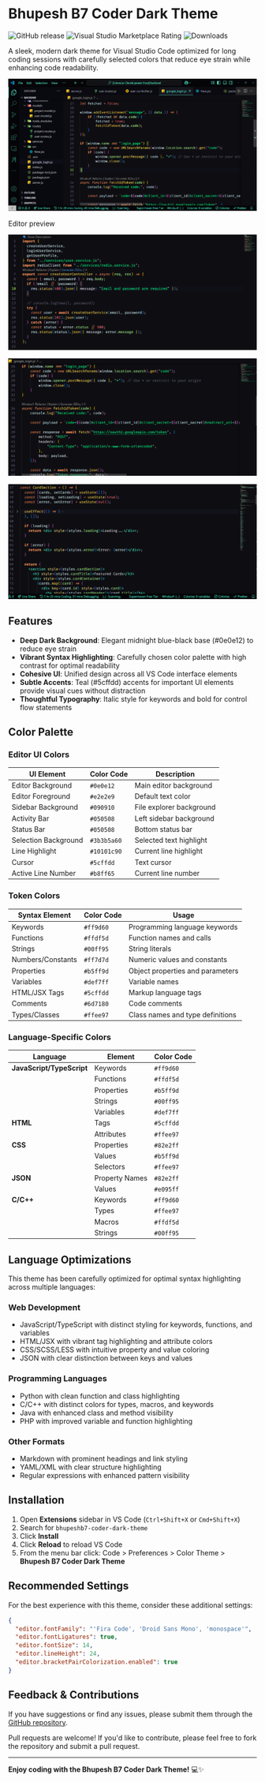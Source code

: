# Bhupesh B7 Coder Dark Theme

![GitHub release](https://img.shields.io/github/v/release/bhupeshb7/coder-dark-theme?style=flat-square)
![Visual Studio Marketplace Rating](https://img.shields.io/visual-studio-marketplace/r/bhupeshb7.coder-dark-theme?style=flat-square)
![Downloads](https://img.shields.io/visual-studio-marketplace/d/bhupeshb7.coder-dark-theme?style=flat-square)

A sleek, modern dark theme for Visual Studio Code optimized for long coding sessions with carefully selected colors that reduce eye strain while enhancing code readability.

![Theme Preview](bg.png)

Editor preview

![Editor Preview](editorImg.png)

![Editor Preview](editorImg1.png)

![Editor Preview](editorImg2.png)


## Features

- **Deep Dark Background**: Elegant midnight blue-black base (#0e0e12) to reduce eye strain
- **Vibrant Syntax Highlighting**: Carefully chosen color palette with high contrast for optimal readability
- **Cohesive UI**: Unified design across all VS Code interface elements
- **Subtle Accents**: Teal (#5cffdd) accents for important UI elements provide visual cues without distraction
- **Thoughtful Typography**: Italic style for keywords and bold for control flow statements

## Color Palette

### Editor UI Colors

| UI Element | Color Code | Description |
|------------|------------|-------------|
| Editor Background | `#0e0e12` | Main editor background |
| Editor Foreground | `#e2e2e9` | Default text color |
| Sidebar Background | `#090910` | File explorer background |
| Activity Bar | `#050508` | Left sidebar background |
| Status Bar | `#050508` | Bottom status bar |
| Selection Background | `#3b3b5a60` | Selected text highlight |
| Line Highlight | `#10101c90` | Current line highlight |
| Cursor | `#5cffdd` | Text cursor |
| Active Line Number | `#b8ff65` | Current line number |

### Token Colors

| Syntax Element | Color Code | Usage |
|----------------|------------|-------|
| Keywords | `#ff9d60` | Programming language keywords |
| Functions | `#ffdf5d` | Function names and calls |
| Strings | `#00ff95` | String literals |
| Numbers/Constants | `#ff7d7d` | Numeric values and constants |
| Properties | `#b5ff9d` | Object properties and parameters |
| Variables | `#def7ff` | Variable names |
| HTML/JSX Tags | `#5cffdd` | Markup language tags |
| Comments | `#6d7180` | Code comments |
| Types/Classes | `#ffee97` | Class names and type definitions |

### Language-Specific Colors

| Language | Element | Color Code |
|----------|---------|------------|
| **JavaScript/TypeScript** | Keywords | `#ff9d60` |
| | Functions | `#ffdf5d` |
| | Properties | `#b5ff9d` |
| | Strings | `#00ff95` |
| | Variables | `#def7ff` |
| **HTML** | Tags | `#5cffdd` |
| | Attributes | `#ffee97` |
| **CSS** | Properties | `#82e2ff` |
| | Values | `#b5ff9d` |
| | Selectors | `#ffee97` |
| **JSON** | Property Names | `#82e2ff` |
| | Values | `#e095ff` |
| **C/C++** | Keywords | `#ff9d60` |
| | Types | `#ffee97` |
| | Macros | `#ffdf5d` |
| | Strings | `#00ff95` |

## Language Optimizations

This theme has been carefully optimized for optimal syntax highlighting across multiple languages:

### Web Development
- JavaScript/TypeScript with distinct styling for keywords, functions, and variables
- HTML/JSX with vibrant tag highlighting and attribute colors
- CSS/SCSS/LESS with intuitive property and value coloring
- JSON with clear distinction between keys and values

### Programming Languages
- Python with clean function and class highlighting
- C/C++ with distinct colors for types, macros, and keywords
- Java with enhanced class and method visibility
- PHP with improved variable and function highlighting

### Other Formats
- Markdown with prominent headings and link styling
- YAML/XML with clear structure highlighting
- Regular expressions with enhanced pattern visibility

## Installation

1. Open **Extensions** sidebar in VS Code (`Ctrl+Shift+X` or `Cmd+Shift+X`)
2. Search for `bhupeshb7-coder-dark-theme`
3. Click **Install**
4. Click **Reload** to reload VS Code
5. From the menu bar click: Code > Preferences > Color Theme > **Bhupesh B7 Coder Dark Theme**

## Recommended Settings

For the best experience with this theme, consider these additional settings:

```json
{
  "editor.fontFamily": "'Fira Code', 'Droid Sans Mono', 'monospace'",
  "editor.fontLigatures": true,
  "editor.fontSize": 14,
  "editor.lineHeight": 24,
  "editor.bracketPairColorization.enabled": true
}
```

## Feedback & Contributions

If you have suggestions or find any issues, please submit them through the [GitHub repository](https://github.com/bhupeshb7/coder-dark-theme/issues).

Pull requests are welcome! If you'd like to contribute, please feel free to fork the repository and submit a pull request.

 
---

**Enjoy coding with the Bhupesh B7 Coder Dark Theme!** 💻✨
